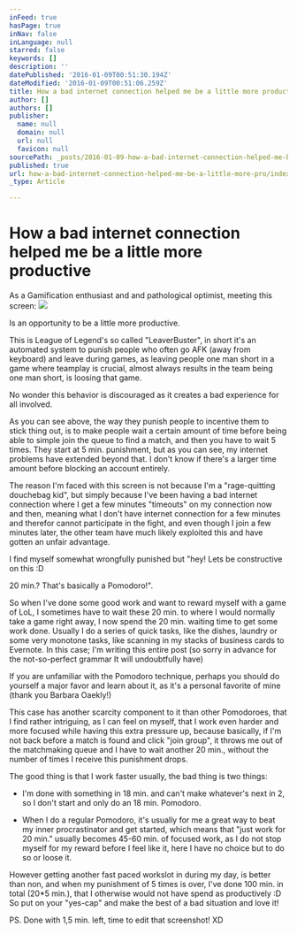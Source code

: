 ```yaml
---
inFeed: true
hasPage: true
inNav: false
inLanguage: null
starred: false
keywords: []
description: ''
datePublished: '2016-01-09T00:51:30.194Z'
dateModified: '2016-01-09T00:51:06.259Z'
title: How a bad internet connection helped me be a little more productive
author: []
authors: []
publisher:
  name: null
  domain: null
  url: null
  favicon: null
sourcePath: _posts/2016-01-09-how-a-bad-internet-connection-helped-me-be-a-little-more-pro.md
published: true
url: how-a-bad-internet-connection-helped-me-be-a-little-more-pro/index.html
_type: Article

---
```

# How a bad internet connection helped me be a little more productive

As a Gamification enthusiast and and pathological optimist, meeting this screen:
![](https://the-grid-user-content.s3-us-west-2.amazonaws.com/00958d01-28fe-4d97-8e91-e08ec54fb041.png)

Is an opportunity to be a little more productive.

This is League of Legend's so called "LeaverBuster", in short it's an automated system to punish people who often go AFK (away from keyboard) and leave during games, as leaving people one man short in a game where teamplay is crucial, almost always results in the team being one man short, is loosing that game.

No wonder this behavior is discouraged as it creates a bad experience for all involved.

As you can see above, the way they punish people to incentive them to stick thing out, is to make people wait a certain amount of time before being able to simple join the queue to find a match, and then you have to wait 5 times.
They start at 5 min. punishment, but as you can see, my internet problems have extended beyond that. I don't know if there's a larger time amount before blocking an account entirely.

The reason I'm faced with this screen is not because I'm a "rage-quitting douchebag kid", but simply because I've been having a bad internet connection where I get a few minutes "timeouts" on my connection now and then, meaning what I don't have internet connection for a few minutes and therefor cannot participate in the fight, and even though I join a few minutes later, the other team have much likely exploited this and have gotten an unfair advantage.

I find myself somewhat wrongfully punished but "hey! Lets be constructive on this :D

20 min.? That's basically a Pomodoro!".

So when I've done some good work and want to reward myself with a game of LoL, I sometimes have to wait these 20 min. to where I would normally take a game right away, I now spend the 20 min. waiting time to get some work done.
Usually I do a series of quick tasks, like the dishes, laundry or some very monotone tasks, like scanning in my stacks of business cards to Evernote. In this case; I'm writing this entire post (so sorry in advance for the not-so-perfect grammar It will undoubtfully have)

If you are unfamiliar with the Pomodoro technique, perhaps you should do yourself a major favor and learn about it, as it's a personal favorite of mine (thank you Barbara Oaekly!)

This case has another scarcity component to it than other Pomodoroes, that I find rather intriguing, as I can feel on myself, that I work even harder and more focused while having this extra pressure up, because basically, if I'm not back before a match is found and click "join group", it throws me out of the matchmaking queue and I have to wait another 20 min., without the number of times I receive this punishment drops.

The good thing is that I work faster usually, the bad thing is two things:

* I'm done with something in 18 min. and can't make whatever's next in 2, so I don't start and only do an 18 min. Pomodoro.

* When I do a regular Pomodoro, it's usually for me a great way to beat my inner procrastinator and get started, which means that "just work for 20 min." usually becomes 45-60 min. of focused work, as I do not stop myself for my reward before I feel like it, here I have no choice but to do so or loose it.

However getting another fast paced workslot in during my day, is better than non, and when my punishment of 5 times is over, I've done 100 min. in total (20\*5 min.), that I otherwise would not have spend as productively :D
So put on your "yes-cap" and make the best of a bad situation and love it!

PS. Done with 1,5 min. left, time to edit that screenshot! XD